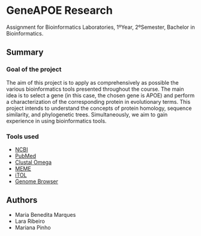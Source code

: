 # GeneAPOE Research 

Assignment for Bioinformatics Laboratories, 1ºYear, 2ºSemester, Bachelor in Bioinformatics.

## Summary

### Goal of the project
The aim of this project is to apply as comprehensively as possible the various bioinformatics tools presented throughout the course. The main idea is to select a gene (in this case, the chosen gene is APOE) and perform a characterization of the corresponding protein in evolutionary terms. This project intends to understand the concepts of protein homology, sequence similarity, and phylogenetic trees. Simultaneously, we aim to gain experience in using bioinformatics tools.


### Tools used
- [NCBI](https://www.ncbi.nlm.nih.gov/)
- [PubMed](https://pubmed.ncbi.nlm.nih.gov/)
- [Clustal Omega](https://www.ebi.ac.uk/jdispatcher/msa/clustalo)
- [MEME](https://meme-suite.org/meme/)
- [iTOL](https://itol.embl.de/)
- [Genome Browser](https://genome.ucsc.edu/)


## Authors
- Maria Benedita Marques
- Lara Ribeiro
- Mariana Pinho